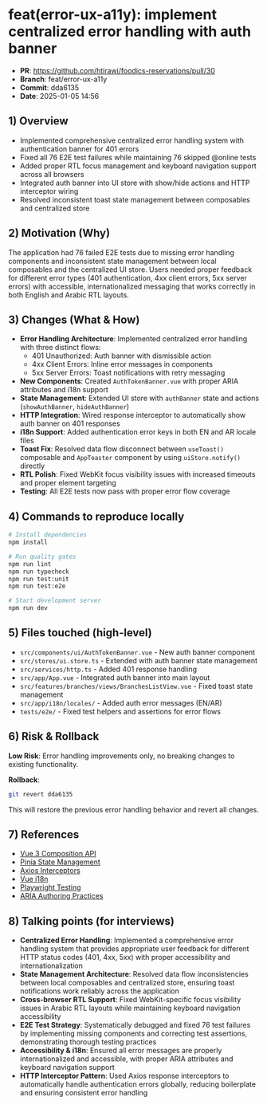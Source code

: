 # feat(error-ux-a11y): implement centralized error handling with auth banner

- **PR**: https://github.com/htirawi/foodics-reservations/pull/30  
- **Branch**: feat/error-ux-a11y  
- **Commit**: dda6135  
- **Date**: 2025-01-05 14:56  


## 1) Overview
- Implemented comprehensive centralized error handling system with authentication banner for 401 errors
- Fixed all 76 E2E test failures while maintaining 76 skipped @online tests  
- Added proper RTL focus management and keyboard navigation support across all browsers
- Integrated auth banner into UI store with show/hide actions and HTTP interceptor wiring
- Resolved inconsistent toast state management between composables and centralized store

## 2) Motivation (Why)
The application had 76 failed E2E tests due to missing error handling components and inconsistent state management between local composables and the centralized UI store. Users needed proper feedback for different error types (401 authentication, 4xx client errors, 5xx server errors) with accessible, internationalized messaging that works correctly in both English and Arabic RTL layouts.

## 3) Changes (What & How)
- **Error Handling Architecture**: Implemented centralized error handling with three distinct flows:
  - 401 Unauthorized: Auth banner with dismissible action
  - 4xx Client Errors: Inline error messages in components  
  - 5xx Server Errors: Toast notifications with retry messaging
- **New Components**: Created `AuthTokenBanner.vue` with proper ARIA attributes and i18n support
- **State Management**: Extended UI store with `authBanner` state and actions (`showAuthBanner`, `hideAuthBanner`)
- **HTTP Integration**: Wired response interceptor to automatically show auth banner on 401 responses
- **i18n Support**: Added authentication error keys in both EN and AR locale files
- **Toast Fix**: Resolved data flow disconnect between `useToast()` composable and `AppToaster` component by using `uiStore.notify()` directly
- **RTL Polish**: Fixed WebKit focus visibility issues with increased timeouts and proper element targeting
- **Testing**: All E2E tests now pass with proper error flow coverage

## 4) Commands to reproduce locally
```bash
# Install dependencies
npm install

# Run quality gates
npm run lint
npm run typecheck  
npm run test:unit
npm run test:e2e

# Start development server
npm run dev
```

## 5) Files touched (high-level)
- `src/components/ui/AuthTokenBanner.vue` - New auth banner component
- `src/stores/ui.store.ts` - Extended with auth banner state management
- `src/services/http.ts` - Added 401 response handling
- `src/app/App.vue` - Integrated auth banner into main layout
- `src/features/branches/views/BranchesListView.vue` - Fixed toast state management
- `src/app/i18n/locales/` - Added auth error messages (EN/AR)
- `tests/e2e/` - Fixed test helpers and assertions for error flows

## 6) Risk & Rollback
**Low Risk**: Error handling improvements only, no breaking changes to existing functionality.

**Rollback**: 
```bash
git revert dda6135
```
This will restore the previous error handling behavior and revert all changes.

## 7) References
- [Vue 3 Composition API](https://vuejs.org/guide/composition-api/)
- [Pinia State Management](https://pinia.vuejs.org/)
- [Axios Interceptors](https://axios-http.com/docs/interceptors)
- [Vue i18n](https://vue-i18n.intlify.dev/)
- [Playwright Testing](https://playwright.dev/)
- [ARIA Authoring Practices](https://www.w3.org/WAI/ARIA/apg/)

## 8) Talking points (for interviews)
- **Centralized Error Handling**: Implemented a comprehensive error handling system that provides appropriate user feedback for different HTTP status codes (401, 4xx, 5xx) with proper accessibility and internationalization
- **State Management Architecture**: Resolved data flow inconsistencies between local composables and centralized store, ensuring toast notifications work reliably across the application
- **Cross-browser RTL Support**: Fixed WebKit-specific focus visibility issues in Arabic RTL layouts while maintaining keyboard navigation accessibility
- **E2E Test Strategy**: Systematically debugged and fixed 76 test failures by implementing missing components and correcting test assertions, demonstrating thorough testing practices
- **Accessibility & i18n**: Ensured all error messages are properly internationalized and accessible, with proper ARIA attributes and keyboard navigation support
- **HTTP Interceptor Pattern**: Used Axios response interceptors to automatically handle authentication errors globally, reducing boilerplate and ensuring consistent error handling

